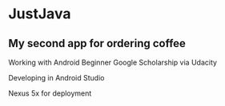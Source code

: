 # JustJava
## My second app for ordering coffee

Working with Android Beginner Google Scholarship via Udacity

Developing in Android Studio

Nexus 5x for deployment

